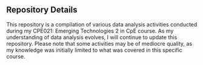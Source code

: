 ## Repository Details
This repository is a compilation of various data analysis activities conducted during my CPE021: Emerging Technologies 2 in CpE course. As my understanding of data analysis evolves, I will continue to update this repository. Please note that some activities may be of mediocre quality, as my knowledge was initially limited to what was covered in this specific course.

